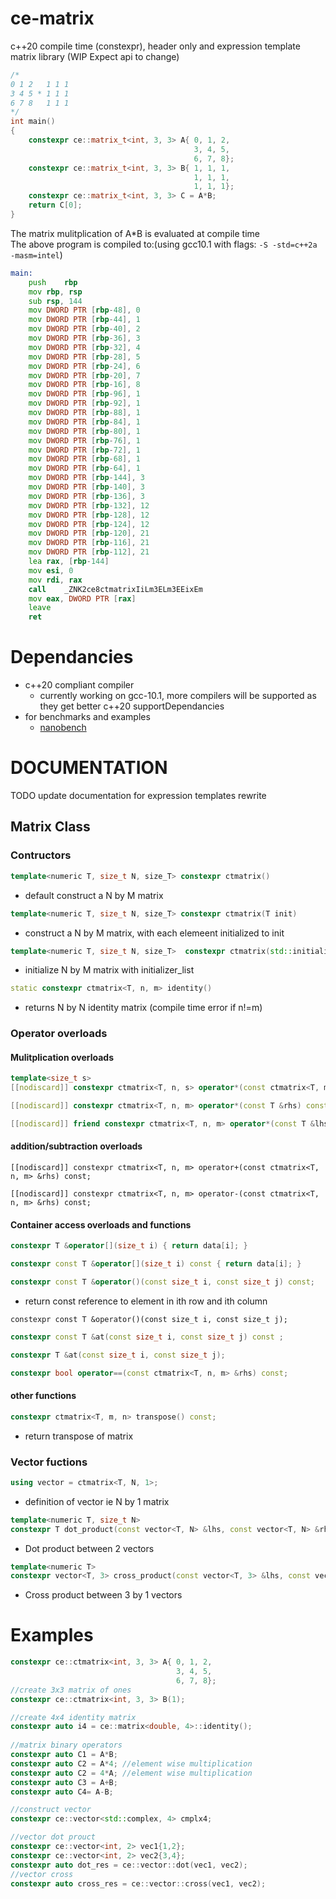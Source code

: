 # ce-matrix
c++20 compile time (constexpr), header only and expression template matrix library (WIP Expect api to change)
```c++
/*
0 1 2   1 1 1
3 4 5 * 1 1 1  
6 7 8   1 1 1
*/
int main()
{
    constexpr ce::matrix_t<int, 3, 3> A{ 0, 1, 2,
                                         3, 4, 5, 
                                         6, 7, 8};
    constexpr ce::matrix_t<int, 3, 3> B{ 1, 1, 1,
                                         1, 1, 1, 
                                         1, 1, 1};
    constexpr ce::matrix_t<int, 3, 3> C = A*B;
    return C[0];
}

```
The matrix mulitplication of A*B is evaluated at compile time   
The above program is compiled to:(using gcc10.1 with flags: ```-S -std=c++2a -masm=intel```)
```asm
main:
	push	rbp
	mov	rbp, rsp
	sub	rsp, 144
	mov	DWORD PTR [rbp-48], 0
	mov	DWORD PTR [rbp-44], 1
	mov	DWORD PTR [rbp-40], 2
	mov	DWORD PTR [rbp-36], 3
	mov	DWORD PTR [rbp-32], 4
	mov	DWORD PTR [rbp-28], 5
	mov	DWORD PTR [rbp-24], 6
	mov	DWORD PTR [rbp-20], 7
	mov	DWORD PTR [rbp-16], 8
	mov	DWORD PTR [rbp-96], 1
	mov	DWORD PTR [rbp-92], 1
	mov	DWORD PTR [rbp-88], 1
	mov	DWORD PTR [rbp-84], 1
	mov	DWORD PTR [rbp-80], 1
	mov	DWORD PTR [rbp-76], 1
	mov	DWORD PTR [rbp-72], 1
	mov	DWORD PTR [rbp-68], 1
	mov	DWORD PTR [rbp-64], 1
	mov	DWORD PTR [rbp-144], 3
	mov	DWORD PTR [rbp-140], 3
	mov	DWORD PTR [rbp-136], 3
	mov	DWORD PTR [rbp-132], 12
	mov	DWORD PTR [rbp-128], 12
	mov	DWORD PTR [rbp-124], 12
	mov	DWORD PTR [rbp-120], 21
	mov	DWORD PTR [rbp-116], 21
	mov	DWORD PTR [rbp-112], 21
	lea	rax, [rbp-144]
	mov	esi, 0
	mov	rdi, rax
	call	_ZNK2ce8ctmatrixIiLm3ELm3EEixEm
	mov	eax, DWORD PTR [rax]
	leave
	ret
```
# Dependancies
- c++20 compliant compiler
     - currently working on gcc-10.1, more compilers will be supported as they get better c++20 supportDependancies
- for benchmarks and examples
	- [nanobench](https://nanobench.ankerl.com/index.html)
# DOCUMENTATION
TODO update documentation for expression templates rewrite
## Matrix Class
### Contructors
```c++
template<numeric T, size_t N, size_T> constexpr ctmatrix()
```
- default construct a N by M matrix

```c++
template<numeric T, size_t N, size_T> constexpr ctmatrix(T init)
```
- construct a N by M matrix, with each elemeent initialized to init

```c++
template<numeric T, size_t N, size_T>  constexpr ctmatrix(std::initializer_list<T> l)
```
- initialize N by M matrix with initializer_list
``` c++
static constexpr ctmatrix<T, n, m> identity()
```
- returns N by N identity matrix (compile time error if n!=m)

### Operator overloads
#### Mulitplication overloads
```c++
template<size_t s>
[[nodiscard]] constexpr ctmatrix<T, n, s> operator*(const ctmatrix<T, m, s> &rhs) const;
```

```c++
[[nodiscard]] constexpr ctmatrix<T, n, m> operator*(const T &rhs) const;
```
```c++
[[nodiscard]] friend constexpr ctmatrix<T, n, m> operator*(const T &lhs, const ctmatrix<T, n, m> &rhs)
```
#### addition/subtraction overloads
```
[[nodiscard]] constexpr ctmatrix<T, n, m> operator+(const ctmatrix<T, n, m> &rhs) const;
```
```
[[nodiscard]] constexpr ctmatrix<T, n, m> operator-(const ctmatrix<T, n, m> &rhs) const;
```
#### Container access overloads and functions
```c++
constexpr T &operator[](size_t i) { return data[i]; }
```
```c++
constexpr const T &operator[](size_t i) const { return data[i]; }
```
```c++
constexpr const T &operator()(const size_t i, const size_t j) const;
```
- return const reference to element in ith row and ith column
```
constexpr const T &operator()(const size_t i, const size_t j);
```

```c++
constexpr const T &at(const size_t i, const size_t j) const ;
```
```c++
constexpr T &at(const size_t i, const size_t j);
```
```c++
constexpr bool operator==(const ctmatrix<T, n, m> &rhs) const;
```
#### other functions
```c++
constexpr ctmatrix<T, m, n> transpose() const;
```
- return transpose of matrix
### Vector fuctions
```c++
using vector = ctmatrix<T, N, 1>;
```
- definition of vector ie N by 1 matrix
```c++
template<numeric T, size_t N>
constexpr T dot_product(const vector<T, N> &lhs, const vector<T, N> &rhs)
```
- Dot product between 2 vectors
```c++
template<numeric T>
constexpr vector<T, 3> cross_product(const vector<T, 3> &lhs, const vector<T, 3> &rhs)
```
- Cross product between 3 by 1 vectors
 
# Examples
```c++
constexpr ce::ctmatrix<int, 3, 3> A{ 0, 1, 2,
                                     3, 4, 5, 
                                     6, 7, 8};
//create 3x3 matrix of ones
constexpr ce::ctmatrix<int, 3, 3> B(1);

//create 4x4 identity matrix
constexpr auto i4 = ce::matrix<double, 4>::identity();
    
//matrix binary operators
constexpr auto C1 = A*B;
constexpr auto C2 = A*4; //element wise multiplication
constexpr auto C2 = 4*A; //element wise multiplication
constexpr auto C3 = A+B;
constexpr auto C4= A-B;

//construct vector
constexpr ce::vector<std::complex, 4> cmplx4;

//vector dot prouct
constexpr ce::vector<int, 2> vec1{1,2};
constexpr ce::vector<int, 2> vec2{3,4};
constexpr auto dot_res = ce::vector::dot(vec1, vec2);
//vector cross
constexpr auto cross_res = ce::vector::cross(vec1, vec2);


```



